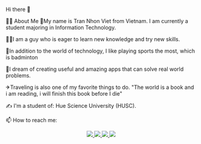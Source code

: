 Hi there 👋

👨‍💻 About Me
🏫My name is Tran Nhon Viet from Vietnam. I am currently a student majoring in Information Technology.

🙋‍♂️I am a guy who is eager to learn new knowledge and try new skills.

🤗In addition to the world of technology, I like playing sports the most, which is badminton

💌I dream of creating useful and amazing apps that can solve real world problems.

✈Traveling is also one of my favorite things to do.
"The world is a book and i am reading, i will finish this book before I die"

✍ I'm a student of: Hue Science University (HUSC).

📫 How to reach me:
<p align="center">
  <a href="https://www.linkedin.com/in/trannhonviet/"_blank>
  <img src="https://img.icons8.com/color/344/linkedin-circled--v1.png"/>
  </a>
  <a href="https://www.instagram.com/tinhtam_1807/" alt="Instagram">
  <img src="https://img.icons8.com/fluency/344/instagram-new.png"/>
  </a>
  <a href="https://www.facebook.com/profile.php?id=100011852082142" alt="Facebook">
  <img src="https://img.icons8.com/color/344/facebook-new.png"/>
  </a>
  <a href="https://www.youtube.com/channel/UC82vKQ_TcFpTwm4eYrj_HYA" alt="Youtobe channel">
  <img src="https://img.icons8.com/color/344/youtube-play.png"/>
  </a>
  </p>
  
  



